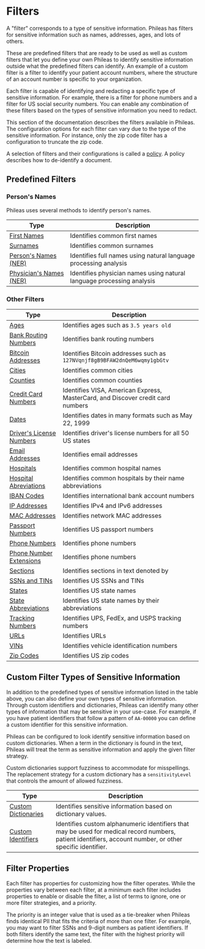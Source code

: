 # Filters

A "filter" corresponds to a type of sensitive information. Phileas has filters for sensitive information such as names,
addresses, ages, and lots of others.

These are predefined filters that are ready to be used as well as custom filters that let you define your own Phileas to
identify sensitive information outside what the predefined filters can identify. An example of a custom filter is a
filter to identify your patient account numbers, where the structure of an account number is specific to your
organization.

Each filter is capable of identifying and redacting a specific type of sensitive information. For example, there is a
filter for phone numbers and a filter for US social security numbers. You can enable any combination of these filters
based on the types of sensitive information you need to redact.

This section of the documentation describes the filters available in Phileas. The configuration options for each filter
can vary due to the type of the sensitive information. For instance, only the zip code filter has a configuration to
truncate the zip code.

A selection of filters and their configurations is called a [policy](policies_README.md). A policy describes how to
de-identify a document.

## Predefined Filters

### Person's Names

Phileas uses several methods to identify person's names.

| Type                                                             | Description                                                           |
|------------------------------------------------------------------|-----------------------------------------------------------------------|
| [First Names](filters/persons_names/first-names.md)              | Identifies common first names                                         |
| [Surnames](filters/persons_names/surnames.md)                    | Identifies common surnames                                            |
| [Person's Names (NER)](filters/persons_names/ph-eye)             | Identifies full names using natural language processing analysis      |
| [Physician's Names (NER)](filters/persons_names/physician-names) | Identifies physician names using natural language processing analysis |

### Other Filters

| Type                                                                          | Description                                                                     |
|-------------------------------------------------------------------------------|---------------------------------------------------------------------------------|
| [Ages](filters/common_filters/ages.md)                                        | Identifies ages such as `3.5 years old`                                         |
| [Bank Routing Numbers](filters/common_filters/bank-routing-numbers.md.md)     | Identifies bank routing numbers                                                 |
| [Bitcoin Addresses](filters/common_filters/bitcoin-addresses.md)              | Identifies Bitcoin addresses such as `127NVqnjf8gB9BFAW2dnQeM6wqmy1gbGtv`       |
| [Cities](filters/common_filters/cities.md)                                    | Identifies common cities                                                        |
| [Counties](filters/common_filters/counties.md)                                | Identifies common counties                                                      |
| [Credit Card Numbers](filters/common_filters/credit-cards.md)                 | Identifies VISA, American Express, MasterCard, and Discover credit card numbers |
| [Dates](filters/common_filters/dates.md)                                      | Identifies dates in many formats such as May 22, 1999                           |
| [Driver's License Numbers](filters/common_filters/drivers-license-numbers.md) | Identifies driver's license numbers for all 50 US states                        |
| [Email Addresses](filters/common_filters/email-addresses.md)                  | Identifies email addresses                                                      |
| [Hospitals](filters/locations/hospitals.md)                                   | Identifies common hospital names                                                |
| [Hospital Abreviations](filters/locations/hospital-abbreviations.md)          | Identifies common hospitals by their name abbreviations                         |
| [IBAN Codes](filters/common_filters/iban-codes.md)                            | Identifies international bank account numbers                                   |
| [IP Addresses](filters/common_filters/ip-addresses.md)                        | Identifies IPv4 and IPv6 addresses                                              |
| [MAC Addresses](filters/common_filters/mac-addresses.md)                      | Identifies network MAC addresses                                                |
| [Passport Numbers](filters/common_filters/passport-numbers.md)                | Identifies US passport numbers                                                  |
| [Phone Numbers](filters/common_filters/phone-numbers.md)                      | Identifies phone numbers                                                        |
| [Phone Number Extensions](filters/common_filters/phone-number-extensions.md)  | Identifies phone numbers                                                        |
| [Sections](filters/common_filters/sections.md)                                | Identifies sections in text denoted by                                          |
| [SSNs and TINs](filters/common_filters/ssns-and-tins.md)                      | Identifies US SSNs and TINs                                                     |
| [States](filters/locations/states.md)                                         | Identifies US state names                                                       |
| [State Abbreviations](filters/locations/state-abbreviations.md)               | Identifies US state names by their abbreviations                                |
| [Tracking Numbers](filters/common_filters/tracking-numbers.md)                | Identifies UPS, FedEx, and USPS tracking numbers                                |
| [URLs](filters/common_filters/urls.md)                                        | Identifies URLs                                                                 |
| [VINs](filters/common_filters/vins.md)                                        | Identifies vehicle identification numbers                                       |
| [Zip Codes](filters/common_filters/zip-codes.md)                              | Identifies US zip codes                                                         |

## Custom Filter Types of Sensitive Information

In addition to the predefined types of sensitive information listed in the table above, you can also define your own
types of sensitive information. Through custom identifiers and dictionaries, Phileas can identify many other types of
information that may be sensitive in your use-case. For example, if you have patient identifiers that follow a pattern
of `AA-00000` you can define a custom identifier for this sensitive information.

Phileas can be configured to look identify sensitive information based on custom dictionaries. When a term in the
dictionary is found in the text, Phileas will treat the term as sensitive information and apply the given filter
strategy.

Custom dictionaries support fuzziness to accommodate for misspellings. The replacement strategy for a custom dictionary
has a `sensitivityLevel` that controls the amount of allowed fuzziness.

| Type                                                        | Description                                                                                                                                                |
|-------------------------------------------------------------|------------------------------------------------------------------------------------------------------------------------------------------------------------|
| [Custom Dictionaries](filters/custom_filters/dictionary.md) | Identifies sensitive information based on dictionary values.                                                                                               |
| [Custom Identifiers](filters/custom_filters/identifier.md)  | Identifies custom alphanumeric identifiers that may be used for medical record numbers, patient identifiers, account number, or other specific identifier. |

## Filter Properties

Each filter has properties for customizing how the filter operates. While the properties vary between each filter, at a
minimum each filter includes properties to enable or disable the filter, a list of terms to ignore, one or more filter
strategies, and a priority.

The priority is an integer value that is used as a tie-breaker when Phileas finds identical PII that fits the criteria
of more than one filter. For example, you may want to filter SSNs and 9-digit numbers as patient identifiers. If both
filters identify the same text, the filter with the highest priority will determine how the text is labeled.